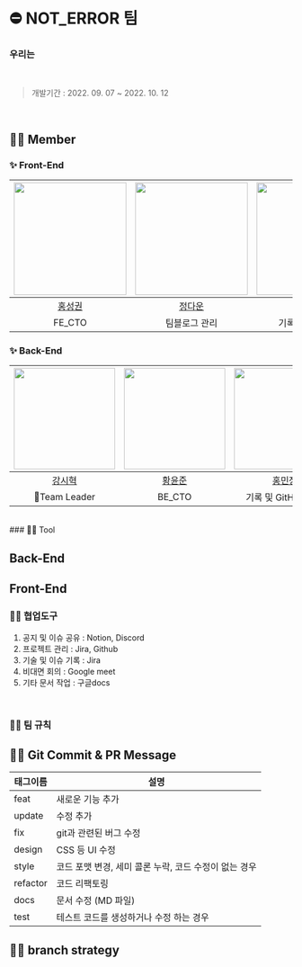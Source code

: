 # ⛔️ NOT_ERROR 팀

### 우리는

<br>

> 개발기간 : 2022. 09. 07 ~ 2022. 10. 12
<br>

## 🫶🏻 Member
### ✨ Front-End
|[<img src="https://avatars.githubusercontent.com/u/61141988?v=4" width="200px;" alt=""/>](https://github.com/Hong-sk) |[<img src="https://avatars.githubusercontent.com/u/94218285?v=4" width="200px">](https://github.com/git-daun)|[<img src="https://avatars.githubusercontent.com/u/94212747?v=4" width="200px" >](https://github.com/NR0617)|
|:---:|:---:|:---:|
|[홍성권](https://github.com/Hong-sk) |[정다운](https://github.com/git-daun) |[오나래](https://github.com/NR0617)|
|FE_CTO|팀블로그 관리|기록 및 AWS 담당|

### ✨ Back-End
|[<img src="https://avatars.githubusercontent.com/u/79829085?v=4" width="180px;" alt=""/>](https://github.com/Si-Hyeak-KANG) |[<img src="https://avatars.githubusercontent.com/u/98000922?v=4" width="180px" >](https://github.com/Juniverse)|[<img src="https://avatars.githubusercontent.com/u/95335294?v=4" width="180px">](https://github.com/hongmj37)|[<img src="https://avatars.githubusercontent.com/u/98211110?v=4" width="180px" >](https://github.com/HYUNSUK331)|
|:---:|:---:|:---:|:---:|
|[강시혁](https://github.com/Si-Hyeak-KANG) |[황윤준](https://github.com/YunJuniverse)|[홍민정](https://github.com/hongmj37) |[이현석](https://github.com/HYUNSUK331)|
|🌟Team Leader|BE_CTO|기록 및 GitHub 관리|AWS 담당|

<br>
### 💪🏻 Tool

## Back-End

## Front-End

### 🤝🏻 협업도구

1. 공지 및 이슈 공유 : Notion, Discord
2. 프로젝트 관리 : Jira, Github
3. 기술 및 이슈 기록 : Jira
4. 비대면 회의 : Google meet
5. 기타 문서 작업 : 구글docs

<br>

### 👍🏻 팀 규칙


## 🤙🏻 Git Commit & PR Message

| 태그이름 | 설명                                                  |
| -------- | ----------------------------------------------------- |
| feat     | 새로운 기능 추가                                      |
| update     | 수정 추가                                      |
| fix      | git과 관련된 버그 수정                                             |
| design   | CSS 등 UI 수정                                 |
| style    | 코드 포맷 변경, 세미 콜론 누락, 코드 수정이 없는 경우 |
| refactor | 코드 리팩토링                                         |
| docs     | 문서 수정 (MD 파일)                                   |
| test     | 테스트 코드를 생성하거나 수정 하는 경우               |

## 👊🏻 branch strategy
